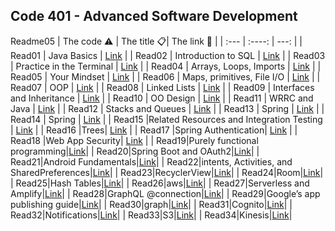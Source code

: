 Code 401 - Advanced Software Development
-------------------------------------------------------

Readme05
| The code  ⚠️  | The title 📋| The link  🔗   |
| :---        |    :----:   |          ---: |
|  Read01      | Java Basics      |     [Link](https://mohd-saqr.github.io/reading-notes/Read01)  |
| Read02    |    Introduction to SQL    | [Link](https://mohd-saqr.github.io/reading-notes/Readme02)     |
|  Read03      |  Practice in the Terminal     |    [Link](https://mohd-saqr.github.io/reading-notes/Readme03)   |
|  Read04     |  Arrays, Loops, Imports     |    [Link](https://mohd-saqr.github.io/reading-notes/Read04)   |
|  Read05     |  Your Mindset    |    [Link](https://mohd-saqr.github.io/reading-notes/Readme05)   |
|  Read06      |  Maps, primitives, File I/O   |    [Link](https://mohd-saqr.github.io/reading-notes/Readme06)   |
|  Read07      |  OOP   |    [Link](https://mohd-saqr.github.io/reading-notes/Readme07)   |
|  Read08      |  Linked Lists   |    [Link](https://mohd-saqr.github.io/reading-notes/Readme08)   |
|  Read09      |  Interfaces and Inheritance   |    [Link](https://mohd-saqr.github.io/reading-notes/Readme09)   |
|  Read10      |   OO Design |    [Link](https://mohd-saqr.github.io/reading-notes/Readme10)   |
|  Read11      |   WRRC and Java |    [Link](https://mohd-saqr.github.io/reading-notes/Readme11)   |
|  Read12      |   Stacks and Queues |    [Link](https://mohd-saqr.github.io/reading-notes/Readme12)   |
|  Read13      |   Spring |    [Link](https://mohd-saqr.github.io/reading-notes/Readme13)   |
|  Read14      |   Spring |    [Link](https://mohd-saqr.github.io/reading-notes/Readme14)   |
|  Read15      |Related Resources and Integration Testing |    [Link](https://mohd-saqr.github.io/reading-notes/Readme15)   |
|  Read16      |Trees|    [Link](https://mohd-saqr.github.io/reading-notes/Readme16)   |
|  Read17      |Spring Authentication|    [Link](https://mohd-saqr.github.io/reading-notes/Readme17)   |
|  Read18      |Web App Security|    [Link](https://mohd-saqr.github.io/reading-notes/Readme18)   |
| Read19|Purely functional programming|[Link](https://mohd-saqr.github.io/reading-notes/Readme19)|
| Read20|Spring Boot and OAuth2|[Link](https://mohd-saqr.github.io/reading-notes/Readme20)|
| Read21|Android Fundamentals|[Link](https://mohd-saqr.github.io/reading-notes/Readme21)|
| Read22|intents, Activities, and SharedPreferences|[Link](https://mohd-saqr.github.io/reading-notes/Readme22)|
| Read23|RecyclerView|[Link](https://mohd-saqr.github.io/reading-notes/Readme23)|
| Read24|Room|[Link](https://mohd-saqr.github.io/reading-notes/Readme24)|
| Read25|Hash Tables|[Link](https://mohd-saqr.github.io/reading-notes/Readme25)|
| Read26|aws|[Link](https://mohd-saqr.github.io/reading-notes/Readme26)|
| Read27|Serverless and Amplify|[Link](https://mohd-saqr.github.io/reading-notes/Readme27)|
| Read28|GraphQL @connection|[Link](https://mohd-saqr.github.io/reading-notes/Readme28)|
| Read29|Google’s app publishing guide|[Link](https://mohd-saqr.github.io/reading-notes/Readme29)|
| Read30|graph|[Link](https://mohd-saqr.github.io/reading-notes/Readme30)|
| Read31|Cognito|[Link](https://mohd-saqr.github.io/reading-notes/Readme31)|
| Read32|Notifications|[Link](https://mohd-saqr.github.io/reading-notes/Readme32)|
| Read33|S3|[Link](https://mohd-saqr.github.io/reading-notes/Readme33)|
| Read34|Kinesis|[Link](https://mohd-saqr.github.io/reading-notes/Readme34)|








